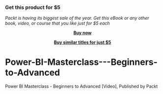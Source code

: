 
### Get this product for $5

<i>Packt is having its biggest sale of the year. Get this eBook or any other book, video, or course that you like just for $5 each</i>


<b><p align='center'>[Buy now](https://packt.link/9781789533095)</p></b>


<b><p align='center'>[Buy similar titles for just $5](https://subscription.packtpub.com/search)</p></b>


# Power-BI-Masterclass---Beginners-to-Advanced
Power BI Masterclass - Beginners to Advanced [Video], Published by Packt
